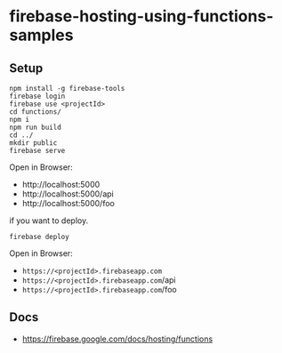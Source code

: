 # firebase-hosting-using-functions-samples

## Setup

```
npm install -g firebase-tools
firebase login
firebase use <projectId>
cd functions/
npm i
npm run build
cd ../
mkdir public
firebase serve
```

Open in Browser: 
 - http://localhost:5000
 - http://localhost:5000/api
 - http://localhost:5000/foo

if you want to deploy.

```
firebase deploy
```

Open in Browser: 
 - `https://<projectId>.firebaseapp.com`
 - `https://<projectId>.firebaseapp.com`/api
 - `https://<projectId>.firebaseapp.com`/foo
 
 ## Docs
 - https://firebase.google.com/docs/hosting/functions
